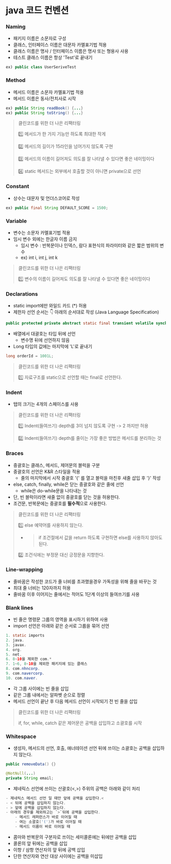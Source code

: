 # java 코드 컨벤션

### Naming

- 패키지 이름은 소문자로 구성
- 클래스, 인터페이스 이름은 대문자 카멜표기법 적용
- 클래스 이름은 명사 / 인터페이스 이름은 명사 또는 형용사 사용
- 테스트 클래스 이름은 항상 'Test'로 끝내기

```java
ex) public class UserSeriveTest
```

### Method

- 메서드 이름은 소문자 카멜표기법 적용
- 메서드 이름은 동사/전치사로 시작

```java
ex) public String readBook() {...}
ex) public String toString() {...}
```

> 클린코드를 위한 더 나은 리팩터링
> 
> 
> 1️⃣ 메서드가 한 가지 기능만 하도록 최대한 작게
> 
> 2️⃣ 메서드의 길이가 15라인을 넘어가지 않도록 구현
> 
> 3️⃣ 메서드의 이름이 길어져도 의도를 잘 나타낼 수 있다면 좋은 네이밍이다
> 
> 4️⃣ static 메서드는 외부에서 호출할 것이 아니면 private으로 선언
> 

### Constant

- 상수는 대문자 및 언더스코어로 작성

```java
ex) public final String DEFAULT_SCORE = 1500;
```

### Variable

- 변수는 소문자 카멜표기법 적용
- 임시 변수 외에는 한글자 이름 금지
    - 임시 변수 : 반복문이나 인덱스, 람다 표현식의 파라미터와 같은 짧은 범위의 변수
    - ex) int i, int j, int k

> 클린코드를 위한 더 나은 리팩터링
> 
> 
> 1️⃣ 변수의 이름이 길어져도 의도를 잘 나타낼 수 있다면 좋은 네이밍이다
> 

### Declarations

- static import에만 와일드 카드 (*) 허용
- 제한자 선언 순서는 👇 아래의 순서대로 작성 (Java Language Specification)

```java
public protected private abstract static final transient volatile synchronized native strictfp
```

- 배열에서 대괄호는 타입 뒤에 선언
    - 변수명 뒤에 선언하지 않음
- Long 타입의 값에는 마지막에 'L'로 끝내기

```java
long orderId = 1001L;
```

> 클린코드를 위한 더 나은 리팩터링
> 
> 
> 1️⃣ 자료구조를 static으로 선언할 때는 final로 선언한다.
> 

### Indent

- 탭의 크기는 4개의 스페이스를 사용

> 클린코드를 위한 더 나은 리팩터링
> 
> 
> 1️⃣ Indent(들여쓰기) depth를 3이 넘지 않도록 구현 -> 2 까지만 허용
> 
> 2️⃣ Indent(들여쓰기) depth를 줄이는 가장 좋은 방법은 메서드를 분리하는 것
> 

### Braces

- 중괄호는 클래스, 메서드, 제어문의 블럭을 구분
- 중괄호의 선언은 K&R 스타일을 적용
    - 줄의 마지막에서 시작 중괄호 '{' 를 열고 블럭을 마친후 새줄 삽입 후 '}' 작성
- else, catch, finally, while은 닫는 중괄호와 같은 줄에 선언
    - while은 do-while문을 나타내는 것
- 단, 빈 블럭이라면 새줄 없이 중괄호를 닫는 것을 허용한다.
- 조건문, 반복문에는 중괄호를 **필수적**으로 사용한다.

> 클린코드를 위한 더 나은 리팩터링
> 
> 
> 1️⃣ else 예약어를 사용하지 않는다.
> 
> - > if 조건절에서 값을 return 하도록 구현하면 else를 사용하지 않아도 된다.
> 
> 2️⃣ 조건식에는 부정문 대신 긍정문을 지향한다.
> 

### Line-wrapping

- 줄바꿈은 작성한 코드가 줄 너비를 초과했을경우 가독성을 위해 줄을 바꾸는 것
- 최대 줄 너비는 120자까지 허용
- 줄바꿈 이후 이어지는 줄에서는 적어도 1단계 이상의 들여쓰기를 사용

### Blank lines

- 빈 줄은 명령문 그룹의 영역을 표시하기 위하여 사용
- import 선언은 아래와 같은 순서로 그룹을 묶어 선언

```java
1. static imports
2. java.
3. javax.
4. org.
5. net.
6. 8~10을 제외한 com.*
7. 1~6, 8~10을 제외한 패키지에 있는 클래스
8. com.nhncorp.
9. com.navercorp.
10. com.naver.
```

- 각 그룹 사이에는 빈 줄을 삽입
- 같은 그룹 내에서는 알파벳 순으로 정렬
- 메서드 선언이 끝난 후 다음 메서드 선언이 시작되기 전 빈 줄을 삽입

> 클린코드를 위한 더 나은 리팩터링
> 
> 
> if, for, while, catch 같은 제어문은 공백을 삽입하고 소괄호를 시작
> 

### Whitespace

- 생성자, 메서드의 선언, 호출, 애너테이션 선언 뒤에 쓰이는 소괄호는 공백을 삽입하지 않는다.

```java
public removeData() {}

@NotNull(...)
private String email;
```

- 제네릭스 선언에 쓰이는 산괄호(<,>) 주위의 공백은 아래와 같이 처리

```java
- 제네릭스 메서드 선언 일 때만 앞에 공백을 삽입한다.<
- < 뒤에 공백을 삽입하지 않는다.
- > 앞에 공백을 삽입하지 않는다.
- 아래의 경우를 제외하고는 `>`뒤에 공백을 삽입한다.
	- 메서드 레퍼런스가 바로 이어질 때
	- 여는 소괄호('(')가 바로 이어질 때
	- 메서드 이름이 바로 이어질 때
```

- 콤마와 반복문의 구분자로 쓰이는 세미콜론에는 뒤에만 공백을 삽입
- 콜론의 앞 뒤에는 공백을 삽입
- 이항 / 삼항 연산자의 앞 뒤에 공백 삽입
- 단한 연산자와 연산 대상 사이에는 공백을 미삽입
